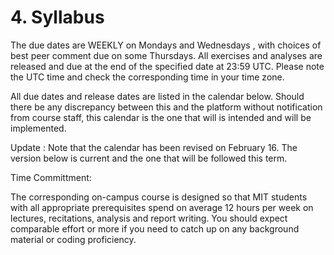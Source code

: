 
# 4. Syllabus

The due dates are WEEKLY on Mondays and Wednesdays , with choices of best peer comment due on some Thursdays. All exercises and analyses are released and due at the end of the specified date at 23:59 UTC. Please note the UTC time and check the corresponding time in your time zone.

All due dates and release dates are listed in the calendar below. Should there be any discrepancy between this and the platform without notification from course staff, this calendar is the one that will is intended and will be implemented.

Update : Note that the calendar has been revised on February 16. The version below is current and the one that will be followed this term.

Time Committment:

The corresponding on-campus course is designed so that MIT students with all appropriate prerequisites spend on average 12 hours per week on lectures, recitations, analysis and report writing. You should expect comparable effort or more if you need to catch up on any background material or coding proficiency.